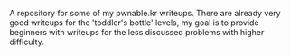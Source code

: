 A repository for some of my pwnable.kr writeups.
There are already very good writeups for the 'toddler's bottle' levels,
my goal is to provide beginners with writeups for the less discussed problems with higher difficulty.

